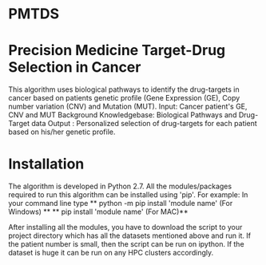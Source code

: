# PMTDS
# Precision Medicine Target-Drug Selection in Cancer

This algorithm uses biological pathways to identify the drug-targets in cancer based on patients genetic profile (Gene Expression (GE), Copy number variation (CNV) and Mutation (MUT).
Input: Cancer patient's GE, CNV and MUT
Background Knowledgebase: Biological Pathways and Drug-Target data
Output : Personalized selection of drug-targets for each patient based on his/her genetic profile.

# Installation

The algorithm is developed in Python 2.7. All the modules/packages required to run this algorithm can be installed using 'pip'. 
For example: In your command line type 
** python -m pip install 'module name' (For Windows) **
** pip install 'module name' (For MAC)**

After installing all the modules, you have to download the script to your project directory which has all the datasets mentioned above and run it. If the patient number is small, then the script can be run on ipython. If the dataset is huge it can be run on any HPC clusters accordingly.


